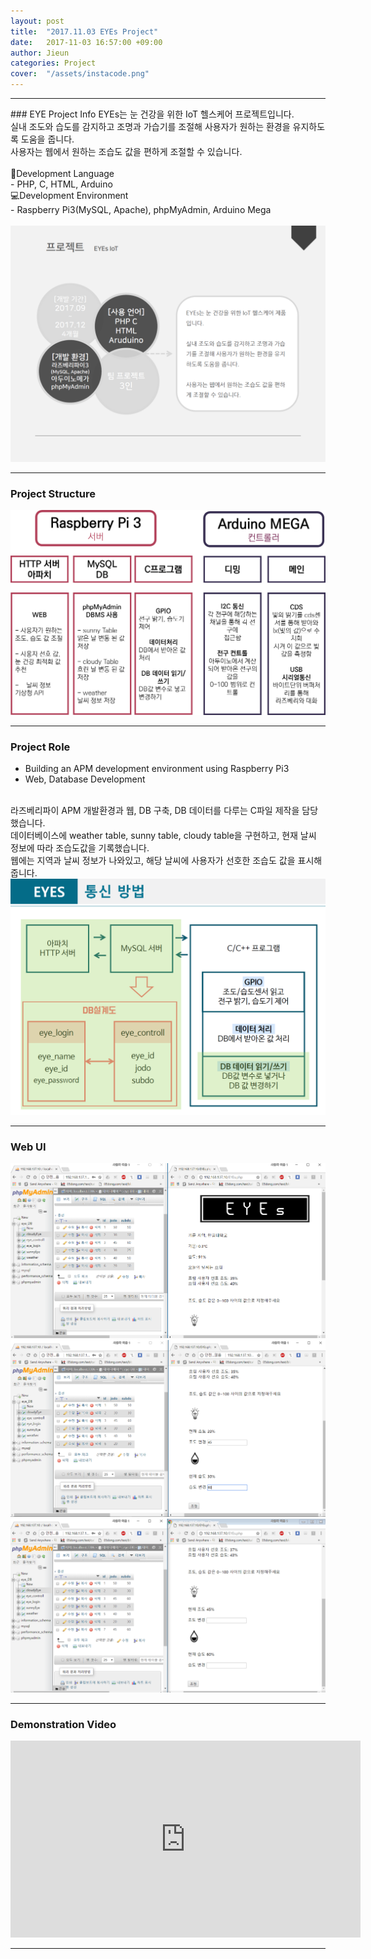```yaml
---
layout: post
title:  "2017.11.03 EYEs Project"
date:   2017-11-03 16:57:00 +09:00
author: Jieun
categories: Project
cover:  "/assets/instacode.png"
---
```

<hr>
### EYE Project Info
EYEs는 눈 건강을 위한 IoT 헬스케어 프로젝트입니다.<br/>
실내 조도와 습도를 감지하고 조명과 가습기를 조절해 사용자가 원하는 환경을 유지하도록 도움을 줍니다.<br/>
사용자는 웹에서 원하는 조습도 값을 편하게 조절할 수 있습니다.<br/>
<br/>
📝Development Language<br/>
    - PHP, C, HTML, Arduino<br/>
💻Development Environment<br/>
    - Raspberry Pi3(MySQL, Apache), phpMyAdmin, Arduino Mega<br/>
<br/>
<img src="/assets/2017_EYEs_Project/EYEs_IoT_Info.png" title="EYE Project Info">

<hr>

### Project Structure
<img src="/assets/2017_EYEs_Project/EYE_PJT_Structure.png" title="EYE_PJT_Structure">

<hr>

### Project Role
- Building an APM development environment using Raspberry Pi3
- Web, Database Development
<br/>
라즈베리파이 APM 개발환경과 웹, DB 구축, DB 데이터를 다루는 C파일 제작을 담당했습니다.<br/>
데이터베이스에 weather table, sunny table, cloudy table을 구현하고, 현재 날씨 정보에 따라 조습도값을 기록했습니다.<br/>
웹에는 지역과 날씨 정보가 나와있고, 해당 날씨에 사용자가 선호한 조습도 값을 표시해줍니다.<br/>
<img src="/assets/2017_EYEs_Project/EYE_PJT_Structure2.png" title="EYE_PJT_Structure2">

<hr>

### Web UI
<img src="/assets/2017_EYEs_Project/webui_1.png" title="Ewebui_1">
<img src="/assets/2017_EYEs_Project/webui_2.png" title="Ewebui_2">
<img src="/assets/2017_EYEs_Project/webui_3.png" title="Ewebui_3">

<hr>

### Demonstration Video
<!-- <img src="/assets/2017_EYEs_Project/EYEs_Project_Image.jpg" title="EYEs Project Image"> -->
<iframe width="560" height="315" src="https://www.youtube.com/embed/iuisHTjsfdU?si=D1z_U9V6RqebTzFE" title="YouTube video player" frameborder="0" allow="accelerometer; autoplay; clipboard-write; encrypted-media; gyroscope; picture-in-picture; web-share" allowfullscreen></iframe>

<hr>
